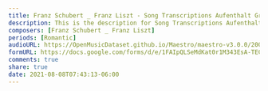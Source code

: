 ```yaml
---
title: Franz Schubert _ Franz Liszt - Song Transcriptions Aufenthalt Gretchen am Spinnrade Standchen von Shakespeare Der Erlkonig (1)
description: This is the description for Song Transcriptions Aufenthalt Gretchen am Spinnrade Standchen von Shakespeare Der Erlkonig by Franz Schubert _ Franz Liszt
composers: [Franz Schubert _ Franz Liszt]
periods: [Romantic]
audioURL: https://OpenMusicDataset.github.io/Maestro/maestro-v3.0.0/2004/MIDI-Unprocessed_XP_18_R1_2004_01-02_ORIG_MID--AUDIO_18_R1_2004_02_Track02_wav.midi
formURL: https://docs.google.com/forms/d/e/1FAIpQLSeMdKat0r1M343EsA-TEChFneUqBKyiTpBmrYq71GpeyrWJGw/viewform
comments: true
share: true
date: 2021-08-08T07:43:13-06:00
---
```

